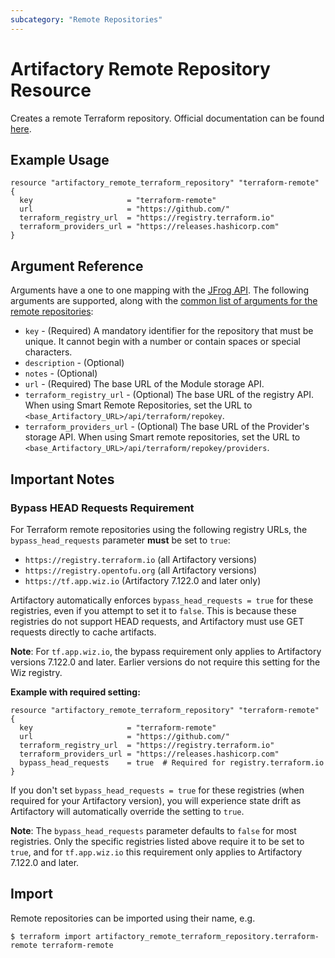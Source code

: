 ```yaml
---
subcategory: "Remote Repositories"
---
```

# Artifactory Remote Repository Resource

Creates a remote Terraform repository.
Official documentation can be found [here](https://www.jfrog.com/confluence/display/JFROG/Terraform+Repositories).

## Example Usage

```hcl
resource "artifactory_remote_terraform_repository" "terraform-remote" {
  key                     = "terraform-remote"
  url                     = "https://github.com/"
  terraform_registry_url  = "https://registry.terraform.io"
  terraform_providers_url = "https://releases.hashicorp.com"
}
```

## Argument Reference

Arguments have a one to one mapping with the [JFrog API](https://www.jfrog.com/confluence/display/RTF/Repository+Configuration+JSON).
The following arguments are supported, along with the [common list of arguments for the remote repositories](remote.md):

* `key` - (Required) A mandatory identifier for the repository that must be unique. It cannot begin with a number or
  contain spaces or special characters.
* `description` - (Optional)
* `notes` - (Optional)
* `url` - (Required) The base URL of the Module storage API.
* `terraform_registry_url` - (Optional) The base URL of the registry API. 
  When using Smart Remote Repositories, set the URL to `<base_Artifactory_URL>/api/terraform/repokey`.
* `terraform_providers_url` - (Optional) The base URL of the Provider's storage API.
  When using Smart remote repositories, set the URL to `<base_Artifactory_URL>/api/terraform/repokey/providers`.

## Important Notes

### Bypass HEAD Requests Requirement

For Terraform remote repositories using the following registry URLs, the `bypass_head_requests` parameter **must** be set to `true`:

- `https://registry.terraform.io` (all Artifactory versions)
- `https://registry.opentofu.org` (all Artifactory versions)
- `https://tf.app.wiz.io` (Artifactory 7.122.0 and later only)

Artifactory automatically enforces `bypass_head_requests = true` for these registries, even if you attempt to set it to `false`. This is because these registries do not support HEAD requests, and Artifactory must use GET requests directly to cache artifacts.

**Note**: For `tf.app.wiz.io`, the bypass requirement only applies to Artifactory versions 7.122.0 and later. Earlier versions do not require this setting for the Wiz registry.

**Example with required setting:**
```hcl
resource "artifactory_remote_terraform_repository" "terraform-remote" {
  key                     = "terraform-remote"
  url                     = "https://github.com/"
  terraform_registry_url  = "https://registry.terraform.io"
  terraform_providers_url = "https://releases.hashicorp.com"
  bypass_head_requests    = true  # Required for registry.terraform.io
}
```

If you don't set `bypass_head_requests = true` for these registries (when required for your Artifactory version), you will experience state drift as Artifactory will automatically override the setting to `true`.

**Note**: The `bypass_head_requests` parameter defaults to `false` for most registries. Only the specific registries listed above require it to be set to `true`, and for `tf.app.wiz.io` this requirement only applies to Artifactory 7.122.0 and later.

## Import

Remote repositories can be imported using their name, e.g.
```
$ terraform import artifactory_remote_terraform_repository.terraform-remote terraform-remote
```
